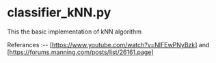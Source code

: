 # classifier_kNN.py
This the basic implementation of kNN algorithm


Referances :-- [https://www.youtube.com/watch?v=NIFEwPNyBzk] and [https://forums.manning.com/posts/list/26161.page]
